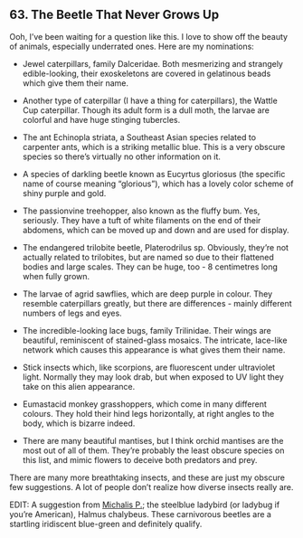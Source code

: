 
## 63. The Beetle That Never Grows Up

Ooh, I’ve been waiting for a question like this. I love to show off the beauty of animals, especially underrated ones. Here are my nominations:

*   Jewel caterpillars, family Dalceridae. Both mesmerizing and strangely edible-looking, their exoskeletons are covered in gelatinous beads which give them their name.

*   Another type of caterpillar (I have a thing for caterpillars), the Wattle Cup caterpillar. Though its adult form is a dull moth, the larvae are colorful and have huge stinging tubercles.

*   The ant Echinopla striata, a Southeast Asian species related to carpenter ants, which is a striking metallic blue. This is a very obscure species so there’s virtually no other information on it.

*   A species of darkling beetle known as Eucyrtus gloriosus (the specific name of course meaning “glorious”), which has a lovely color scheme of shiny purple and gold.

*   The passionvine treehopper, also known as the fluffy bum. Yes, seriously. They have a tuft of white filaments on the end of their abdomens, which can be moved up and down and are used for display.

*   The endangered trilobite beetle, Platerodrilus sp. Obviously, they’re not actually related to trilobites, but are named so due to their flattened bodies and large scales. They can be huge, too - 8 centimetres long when fully grown.

*   The larvae of agrid sawflies, which are deep purple in colour. They resemble caterpillars greatly, but there are differences - mainly different numbers of legs and eyes.

*   The incredible-looking lace bugs, family Trilinidae. Their wings are beautiful, reminiscent of stained-glass mosaics. The intricate, lace-like network which causes this appearance is what gives them their name.

*   Stick insects which, like scorpions, are fluorescent under ultraviolet light. Normally they may look drab, but when exposed to UV light they take on this alien appearance.

*   Eumastacid monkey grasshoppers, which come in many different colours. They hold their hind legs horizontally, at right angles to the body, which is bizarre indeed.

*   There are many beautiful mantises, but I think orchid mantises are the most out of all of them. They’re probably the least obscure species on this list, and mimic flowers to deceive both predators and prey.

There are many more breathtaking insects, and these are just my obscure few suggestions. A lot of people don’t realize how diverse insects really are.

EDIT: A suggestion from [Michalis P.](https://www.quora.com/profile/Michalis-P-2 "www.quora.com"); the steelblue ladybird (or ladybug if you’re American), Halmus chalybeus. These carnivorous beetles are a startling iridiscent blue-green and definitely qualify.

